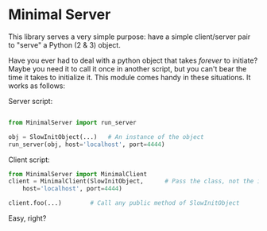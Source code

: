 # Minimal Server

This library serves a very simple purpose: have a simple client/server pair to "serve" a Python (2 & 3) object.

Have you ever had to deal with a python object that takes *forever* to initiate? Maybe you need it to call it once in another script, but you can't bear the time it takes to initialize it.
This module comes handy in these situations. It works as follows:

Server script:

```python

from MinimalServer import run_server

obj = SlowInitObject(...)   # An instance of the object
run_server(obj, host='localhost', port=4444)
```

Client script:

```python
from MinimalServer import MinimalClient
client = MinimalClient(SlowInitObject,      # Pass the class, not the instance!
    host='localhost', port=4444)

client.foo(...)        # Call any public method of SlowInitObject
```

Easy, right?
